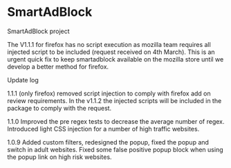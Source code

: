# SmartAdBlock
SmartAdBlock project

The V1.1.1 for firefox has no script execution as mozilla team requires all injected script to be included (request received on 4th March). This is an urgent quick fix to keep smartadblock available on the mozilla store until we develop a better method for firefox.

Update log

1.1.1
(only firefox) removed script injection to comply with firefox add on review requirements. In the v1.1.2 the injected scripts will be included in the package to comply with the request.

1.1.0
Improved the pre regex tests to decrease the average number of regex. Introduced light CSS injection for a number of high traffic websites.

1.0.9
Added custom filters, redesigned the popup, fixed the popup and switch in adult websites. Fixed some false positive popup block when using the popup link on high risk websites.
